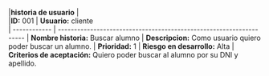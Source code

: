

|**historia de usuario** |   
|**ID:**  001   | **Usuario:**  cliente                                
| ------------ | -------------------------------------------------------------------
| **Nombre historia:** Buscar alumno 
| **Descripcion:** Como usuario quiero poder buscar un alumno. 
| **Prioridad:** 1 | **Riesgo en desarrollo:** Alta
| **Criterios de aceptación:** Quiero poder buscar al alumno por su DNI y apellido. 


